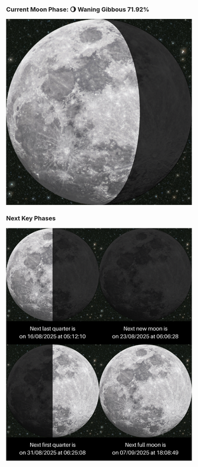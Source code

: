 ### Current Moon Phase: 🌖 Waning Gibbous 71.92%
![Moon Phase](moonphase.png)
### Next Key Phases
![Gallery](gallery.png)